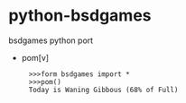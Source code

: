 # python-bsdgames
bsdgames python port
- pom[v] 
```
     >>>form bsdgames import *
     >>>pom()
     Today is Waning Gibbous (68% of Full)
```
